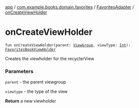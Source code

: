 [app](../../index.md) / [com.example.books.domain.favorites](../index.md) / [FavoritesAdapter](index.md) / [onCreateViewHolder](./on-create-view-holder.md)

# onCreateViewHolder

`fun onCreateViewHolder(parent: `[`ViewGroup`](https://developer.android.com/reference/android/view/ViewGroup.html)`, viewType: `[`Int`](https://kotlinlang.org/api/latest/jvm/stdlib/kotlin/-int/index.html)`): `[`FavoritesBookViewHolder`](-favorites-book-view-holder/index.md)

Creates the viewholder for the recyclerView

### Parameters

`parent` - the parent viewgroup

`viewtype` - the type of the view

**Return**
a new viewholder

